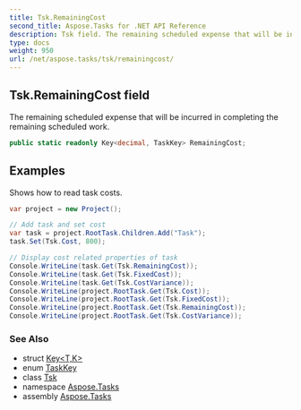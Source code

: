 ```yaml
---
title: Tsk.RemainingCost
second_title: Aspose.Tasks for .NET API Reference
description: Tsk field. The remaining scheduled expense that will be incurred in completing the remaining scheduled work
type: docs
weight: 950
url: /net/aspose.tasks/tsk/remainingcost/
---
```

## Tsk.RemainingCost field

The remaining scheduled expense that will be incurred in completing the remaining scheduled work.

```csharp
public static readonly Key<decimal, TaskKey> RemainingCost;
```

## Examples

Shows how to read task costs.

```csharp
var project = new Project();

// Add task and set cost
var task = project.RootTask.Children.Add("Task");
task.Set(Tsk.Cost, 800);

// Display cost related properties of task
Console.WriteLine(task.Get(Tsk.RemainingCost));
Console.WriteLine(task.Get(Tsk.FixedCost));
Console.WriteLine(task.Get(Tsk.CostVariance));
Console.WriteLine(project.RootTask.Get(Tsk.Cost));
Console.WriteLine(project.RootTask.Get(Tsk.FixedCost));
Console.WriteLine(project.RootTask.Get(Tsk.RemainingCost));
Console.WriteLine(project.RootTask.Get(Tsk.CostVariance));
```

### See Also

* struct [Key&lt;T,K&gt;](../../key-2/)
* enum [TaskKey](../../taskkey/)
* class [Tsk](../)
* namespace [Aspose.Tasks](../../tsk/)
* assembly [Aspose.Tasks](../../../)


